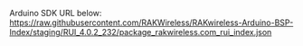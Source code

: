 Arduino SDK URL below: 
https://raw.githubusercontent.com/RAKWireless/RAKwireless-Arduino-BSP-Index/staging/RUI_4.0.2_232/package_rakwireless.com_rui_index.json
